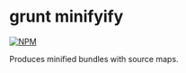 # grunt minifyify
[![NPM](https://nodei.co/npm/grunt-minifyify.png)](https://nodei.co/npm/grunt-minifyify/)

Produces minified bundles with source maps.
